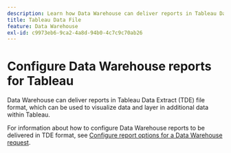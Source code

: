 ```yaml
---
description: Learn how Data Warehouse can deliver reports in Tableau Data Extract (TDE) file format. You can email this information or use FTP to send it to an FTP site.
title: Tableau Data File
feature: Data Warehouse
exl-id: c9973eb6-9ca2-4a8d-94b0-4c7c9c70ab26
---
```

# Configure Data Warehouse reports for Tableau

Data Warehouse can deliver reports in Tableau Data Extract (TDE) file format, which can be used to visualize data and layer in additional data within Tableau.

For information about how to configure Data Warehouse reports to be delivered in TDE format, see [Configure report options for a Data Warehouse request](/help/export/data-warehouse/create-request/dw-request-report-options.md).

